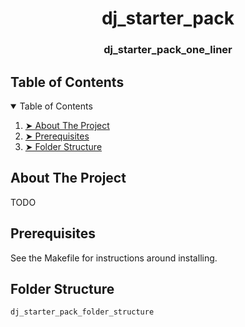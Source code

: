 <h1 align="center"> dj_starter_pack </h1>
<h3 align="center"> dj_starter_pack_one_liner </h3>

<!-- TABLE OF CONTENTS -->
<h2 id="table-of-contents">Table of Contents</h2>

<details open="open">
  <summary>Table of Contents</summary>
  <ol>
    <li><a href="#about-the-project"> ➤ About The Project</a></li>
    <li><a href="#prerequisites"> ➤ Prerequisites</a></li>
    <li><a href="#folder-structure"> ➤ Folder Structure</a></li>
  </ol>
</details>

<!-- ABOUT THE PROJECT -->
<h2 id="about-the-project">About The Project</h2>

<p align="justify"> 
  TODO
</p>

<!-- PREREQUISITES -->
<h2 id="prerequisites">Prerequisites</h2>

<p align="justify"> 
  See the Makefile for instructions around installing.
</p>

<!-- FOLDER STRUCTURE -->
<h2 id="folder-structure">Folder Structure</h2>

```
dj_starter_pack_folder_structure
```